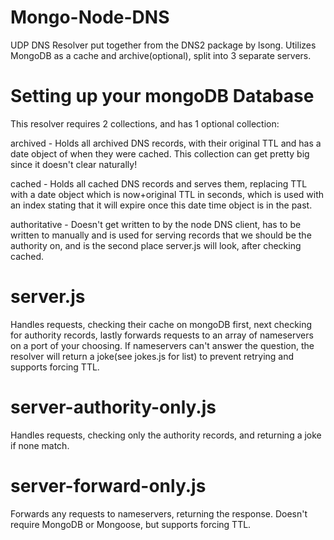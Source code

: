 # Mongo-Node-DNS

UDP DNS Resolver put together from the DNS2 package by lsong.
Utilizes MongoDB as a cache and archive(optional), split into 3 separate servers.

# Setting up your mongoDB Database

This resolver requires 2 collections, and has 1 optional collection:

archived - Holds all archived DNS records, with their original TTL and has a date object of when they were cached. This collection can get pretty big since it doesn't clear naturally!

cached - Holds all cached DNS records and serves them, replacing TTL with a date object which is now+original TTL in seconds, which is used with an index stating that it will expire once this date time object is in the past.

authoritative - Doesn't get written to by the node DNS client, has to be written to manually and is used for serving records that we should be the authority on, and is the second place server.js will look, after checking cached.

# server.js

Handles requests, checking their cache on mongoDB first, next checking for authority records, lastly forwards requests to an array of nameservers on a port of your choosing. If nameservers can't answer the question, the resolver will return a joke(see jokes.js for list) to prevent retrying and supports forcing TTL.

# server-authority-only.js

Handles requests, checking only the authority records, and returning a joke if none match.

# server-forward-only.js

Forwards any requests to nameservers, returning the response. Doesn't require MongoDB or Mongoose, but supports forcing TTL.
